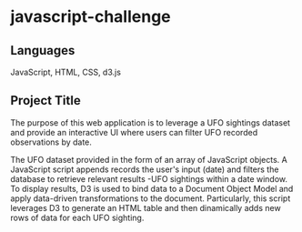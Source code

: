 # javascript-challenge

## Languages 
JavaScript, HTML, CSS, d3.js

## Project Title
The purpose of this web application is to leverage a UFO sightings dataset and provide an interactive UI where users can filter UFO recorded observations by date.

The UFO dataset provided in the form of an array of JavaScript objects. A JavaScript script appends records the user's input (date) and filters the database to retrieve relevant results -UFO sightings within a date window. To display results, D3 is used to bind data to a Document Object Model and apply data-driven transformations to the document. Particularly, this script leverages D3 to generate an HTML table and then dinamically adds new rows of data for each UFO sighting. 

